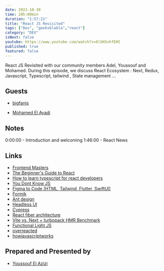```yaml
---
date: 2022-10-30
time: 20h:00min
duration: "1:57:21"
title: "React JS Revisited"
tags: ["Dev", "geeksblabla","react"]
category: "DEV"
isNext: false
youtube: https://www.youtube.com/watch?v=6lXH3vhfEHI
published: true
featured: false
---
```


React JS Revisited with our community members Adel, Youssouf and Mohamed. During this episode, we discuss React Ecosystem : Next, Redux, Javascript, Typescript, tailwind , State management ...
## Guests

- [bigfanjs](https://twitter.com/bigfanjs)

- [Mohamed El Ayadi](https://www.linkedin.com/in/mohamed-el-ayadi-2a34749a/)


## Notes

0:00:00 - Introduction and welcoming
1:46:00 - React News


## Links
- [Frontend Masters](https://frontendmasters.com/)
- [The Beginner's Guide to React](https://egghead.io/courses/the-beginner-s-guide-to-react?fbclid=IwAR203siAUBKktmC610k6cWjVidvmXxxujwM5rsBXelgxq3pxeQGvBbaoxmA)
- [How to learn typescript for react developers](https://elazizi.com/how-to-learn-type-script-for-react-developers)
- [You Dont Know JS](https://github.com/getify/You-Dont-Know-JS?fbclid=IwAR01y6xrO3WZJ9czBi9-TFDAkgpJmgLR50lCU3n9QHcvOvMasx9p-qdVc44)
- [Figma to Code (HTML, Tailwind, Flutter, SwiftUI)](https://www.figma.com/community/plugin/842128343887142055/Figma-to-Code-HTML%2C-Tailwind%2C-Flutter%2C-SwiftUI)
- [Formik](https://formik.org/)
- [Ant design](https://ant.design/)
- [Headless UI](https://headlessui.com/)
- [Cypress](https://www.cypress.io/)
- [React fiber architecture](https://github.com/acdlite/react-fiber-architecture)
- [Vite vs. Next + turbopack HMR Benchmark](https://github.com/yyx990803/vite-vs-next-turbo-hmr)
- [Functional Light JS](https://github.com/getify/Functional-Light-JS)
- [overreacted](https://overreacted.io/)
- [howjavascriptworks](https://www.howjavascriptworks.com/)
## Prepared and Presented by

- [Youssouf El Azizi](https://elazizi.com/)
